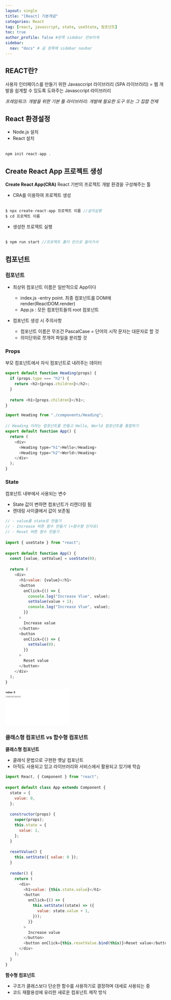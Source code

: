 ```yaml
---
layout: single
title: "[React] 기본개념"
categories: React
tag: [react, javascript, state, useState, 컴포넌트]
toc: true
author_profile: false #왼쪽 sidebar 안보이게
sidebar:
  nav: "docs" # 글 왼쪽에 sidebar navbar
---
```


## REACT란?

사용자 인터페이스를 만들기 위한 Javasccript 라이브러리 (SPA 라이브러리)
= 웹 개발을 쉽게할 수 있도록 도와주는 Javasccript 라이브러리

_프레임워크: 개발을 위한 기본 틀_
_라이브러리: 개발에 필요한 도구 또는 그 집합 전체_

## React 환경설정

- Node.js 설치
- React 설치

```javascript

npm init react-app .

```

## Create React App 프로젝트 생성

**Create React App(CRA)**
React 기반의 프로젝트 개발 환경을 구성해주는 툴

- CRA를 이용하여 프로젝트 생성

```javascript

$ npx create-react-app 프로젝트 이름 //설치실행
$ cd 프로젝트 이름

```

- 생성한 프로젝트 실행

```javascript

$ npm run start //프로젝트 폴더 안으로 들어가서

```

## 컴포넌트

### 컴포넌트

- 최상위 컴포넌트 이름은 일반적으로 App이다

  - index.js -entry point. 최종 컴포넌트를 DOM에 render(ReactDOM.render)
  - App.js : 모든 컴포턴트들의 root 컴포넌트

- 컴포넌트 생성 시 주의사항
  - 컴포넌트 이름은 무조건 PascalCase = 단어의 시작 문자는 대문자로 할 것
  - 의미단위로 쪼개어 파일을 분리할 것

### Props

부모 컴포넌트에서 자식 컴포넌트로 내려주는 데이터

```javascript
export default function Heading(props) {
  if (props.type === "h2") {
    return <h2>{props.children}</h2>;
  }

  return <h1>{props.children}</h1>;
}
```

```javascript
import Heading from "./components/Heading";

// Heading 이라는 컴포넌트를 만들고 Hello, World 컴포넌트를 통합하기
export default function App() {
  return (
    <div>
      <Heading type="h1">Hello</Heading>
      <Heading type="h2">World</Heading>
    </div>
  );
}
```

### State

컴포넌트 내부에서 사용되는 변수

- State 값이 변하면 컴포넌트가 리렌더링 됨
- 렌데링 사이클에서 값이 보존됨

```javascript
// - value를 state로 만들기
// - Increase 버튼 함수 만들기 (+함수형 인자로)
// - Reset 버튼 함수 만들기

import { useState } from "react";

export default function App() {
  const [value, setValue] = useState(0);

  return (
    <div>
      <h1>value: {value}</h1>
      <button
        onClick={() => {
          console.log("Increase Vlue", value);
          setValue(value + 1);
          console.log("Increase Vlue", value);
        }}
      >
        Increase value
      </button>
      <button
        onClick={() => {
          setValue(0);
        }}
      >
        Reset value
      </button>
    </div>
  );
}
```

<img width="200" src="/assets/images/reactImg/20221010_value-add-resetBtn.png" alt="react_Img">

### 클래스형 컴포넌트 vs 함수형 컴포넌트

**클래스형 컴포넌트**

- 클래식 문법으로 구현한 옛날 컴포넌트
- 아직도 사용되고 있고 라이브러리와 서비스에서 활용되고 있기에 학습

```javascript
import React, { Component } from "react";

export default class App extends Component {
  state = {
    value: 0,
  };

  constructor(props) {
    super(props);
    this.state = {
      value: 1,
    };
  }

  resetValue() {
    this.setState({ value: 0 });
  }

  render() {
    return (
      <div>
        <h1>value: {this.state.value}</h1>
        <button
          onClick={() => {
            this.setState((state) => ({
              value: state.value + 1,
            }));
          }}
        >
          Increase value
        </button>
        <button onClick={this.resetValue.bind(this)}>Reset value</button>
      </div>
    );
  }
}
```

**함수형 컴포넌트**

- 구조가 클래스보다 단순한 함수를 사용하기로 결정하며 대세로 사용되는 중
- 코드 재활용성에 유리한 새로운 컴포넌트 제작 방식
